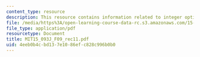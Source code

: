 ```yaml
---
content_type: resource
description: This resource contains information related to integer optimization.
file: /media/https%3A/open-learning-course-data-rc.s3.amazonaws.com/15-093j-optimization-methods-fall-2009/4eeb0b4cbd137e1086efc828c996b0b0_MIT15_093J_F09_rec11.pdf
file_type: application/pdf
resourcetype: Document
title: MIT15_093J_F09_rec11.pdf
uid: 4eeb0b4c-bd13-7e10-86ef-c828c996b0b0
---
```

